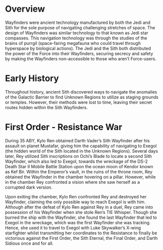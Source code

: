 # Overview

Wayfinders were ancient technology manufactured by both the Jedi and Sith for the sole purpose of navigating challenging stretches of space.
The design of Wayfinders was similar technology to that known as Jedi star compasses.
This navigation technology was through the studies of the brains of purrgil (space-faring megafauna who could travel through hyperspace by biological actions).
The Jedi and the Sith both distributed the power of the Force into their Wayfinders, securing secrecy and safety by making the Wayfinders non-accessible to those who aren’t  Force-users.

# Early History

Throughout history, ancient Sith discovered ways to navigate the anomalies of the Galactic Barrier to find Unknown Regions to utilize as staging grounds or temples.
However, their methods were lost to time, leaving their secret routes hidden within the Sith Wayfinders.

# First Order - Resistance War

During 35 ABY, Kylo Ren obtained Darth Vader’s Sith Wayfinder after his assault on planet Mustafar, giving him the capability of navigating to Exegol (the hidden world of the Sith located in the Unknown Regions).
Several days later, Rey utilized Sith inscriptions on Ochi’s Blade to locate a second Sith Wayfinder, which also led to Exegol, towards the wreckage of the DS-2 Death Star II Mobile Battle Station upon the ocean moon of Kendor known as Kef Bir.
Within the Emperor’s vault, in the ruins of the throne room, Rey obtained the Wayfinder in the chamber hovering on a pillar.
However, while in the chamber Rey confronted a vision where she saw herself as a corrupted dark version.

Upon exiting the chamber, Kylo Ren confronted Rey and destroyed her Wayfinder, claiming the only possible way to reach Exegol is with him.
Although after the defeat of Kylo Ren against Rey in a duel, Rey came into possession of his Wayfinder when she stole Ren’s TIE Whisper.
Though she burned the ship with the Wayfinder, she found the last Wayfinder that led to Exegol in the wreckage, which was the first Wayfinder she was tracking.
Hence, she used it to travel to Exegol with Luke Skywalker’s X-wing starfighter whilst transmitting her coordinates to the Resistance to finally be victorious against the First Order, the Sith Eternal, the Final Order, and Darth Sidious once and for all.
